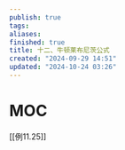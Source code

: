 ```yaml
---
publish: true
tags: 
aliases: 
finished: true
title: 十二、牛顿莱布尼茨公式
created: "2024-09-29 14:51"
updated: "2024-10-24 03:26"
---
```

# MOC

[[例11.25]]